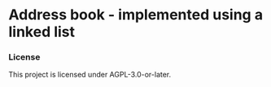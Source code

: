 # Address book - implemented using a linked list

### License

This project is licensed under AGPL-3.0-or-later.
